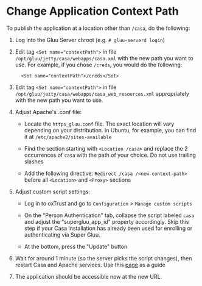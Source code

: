 # Change Application Context Path

To publish the application at a location other than `/casa`, do the following:

1. Log into the Gluu Server chroot (e.g. `# gluu-serverd login`)       
      
1. Edit tag `<Set name="contextPath">` in file `/opt/gluu/jetty/casa/webapps/casa.xml` with the new path you want to use. For example, if you chose `/creds`, you would do the following:    
   
    ```  
      <Set name="contextPath">/creds</Set>     
    ```  

1. Edit tag `<Set name="contextPath">` in file `/opt/gluu/jetty/casa/webapps/casa_web_resources.xml` appropriately with the new path you want to use.
    
1. Adjust Apache's .conf file:    

    - Locate the `https_gluu.conf` file. The exact location will vary depending on your distribution. In Ubuntu, for example, you can find it at `/etc/apache2/sites-available`
   
    - Find the section starting with `<Location /casa>` and replace the 2 occurrences of `casa` with the path of your choice. Do not use trailing slashes   

    - Add the following directive: `Redirect /casa /<new-context-path>` before all `<Location>` and `<Proxy>` sections

1. Adjust custom script settings:    

    - Log in to oxTrust and go to `Configuration` > `Manage custom scripts`
   
    - On the "Person Authentication" tab, collapse the script labeled `casa` and adjust the "supergluu_app_id" property accordingly. Skip this step if your Casa installation has already been used for enrolling or authenticating via Super Gluu.
   
    - At the bottom, press the "Update" button

1. Wait for around 1 minute (so the server picks the script changes), then restart Casa and Apache services. Use this [page](https://gluu.org/docs/ce/4.1/operation/services/#restart) as a guide

1. The application should be accessible now at the new URL.
